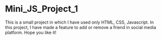 # Mini_JS_Project_1
This is a small project in which I have used only HTML, CSS, Javascript. In this project, I have made a feature to add or remove a friend in social media platform. Hope you like it!
